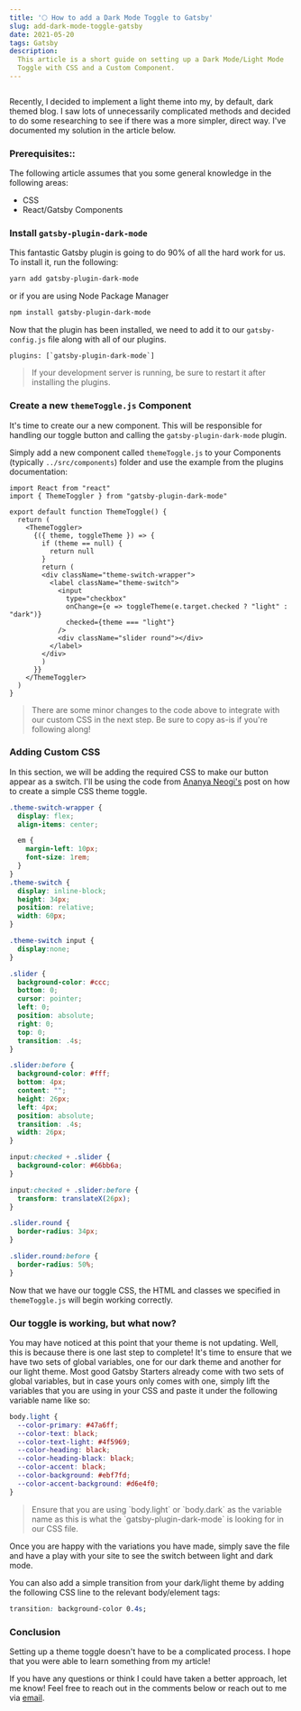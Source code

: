 ```yaml
---
title: '🌕 How to add a Dark Mode Toggle to Gatsby'
slug: add-dark-mode-toggle-gatsby
date: 2021-05-20
tags: Gatsby
description:
  This article is a short guide on setting up a Dark Mode/Light Mode
  Toggle with CSS and a Custom Component.
---
```


```toc

```

Recently, I decided to implement a light theme into my, by default,
dark themed blog. I saw lots of unnecessarily complicated methods and
decided to do some researching to see if there was a more simpler,
direct way. I've documented my solution in the article below.

### Prerequisites::

The following article assumes that you some general knowledge in the
following areas:

- CSS
- React/Gatsby Components

### Install `gatsby-plugin-dark-mode`

This fantastic Gatsby plugin is going to do 90% of all the hard work
for us. To install it, run the following:

```bash
yarn add gatsby-plugin-dark-mode
```

or if you are using Node Package Manager

```bash
npm install gatsby-plugin-dark-mode
```

Now that the plugin has been installed, we need to add it to our
`gatsby-config.js` file along with all of our plugins.

```JS
plugins: [`gatsby-plugin-dark-mode`]
```

<blockquote id="blockquote-warning">
If your development server is running, be sure to restart it after installing the plugins.
</blockquote>

### Create a new `themeToggle.js` Component

It's time to create our a new component. This will be responsible for
handling our toggle button and calling the `gatsby-plugin-dark-mode`
plugin.

Simply add a new component called `themeToggle.js` to your Components
(typically `../src/components`) folder and use the example from the
plugins documentation:

```JS
import React from "react"
import { ThemeToggler } from "gatsby-plugin-dark-mode"

export default function ThemeToggle() {
  return (
    <ThemeToggler>
      {({ theme, toggleTheme }) => {
        if (theme == null) {
          return null
        }
        return (
        <div className="theme-switch-wrapper">
          <label className="theme-switch">
            <input
              type="checkbox"
              onChange={e => toggleTheme(e.target.checked ? "light" : "dark")}
              checked={theme === "light"}
            />
            <div className="slider round"></div>
          </label>
        </div>
        )
      }}
    </ThemeToggler>
  )
}
```

<blockquote id="blockquote-info">
There are some minor changes to the code above to integrate with our custom CSS in the next step. Be sure to copy as-is if you're following along!
</blockquote>

### Adding Custom CSS

In this section, we will be adding the required CSS to make our button
appear as a switch. I'll be using the code from
[Ananya Neogi's](https://dev.to/ananyaneogi/create-a-dark-light-mode-switch-with-css-variables-34l8)
post on how to create a simple CSS theme toggle.

```CSS
.theme-switch-wrapper {
  display: flex;
  align-items: center;

  em {
    margin-left: 10px;
    font-size: 1rem;
  }
}
.theme-switch {
  display: inline-block;
  height: 34px;
  position: relative;
  width: 60px;
}

.theme-switch input {
  display:none;
}

.slider {
  background-color: #ccc;
  bottom: 0;
  cursor: pointer;
  left: 0;
  position: absolute;
  right: 0;
  top: 0;
  transition: .4s;
}

.slider:before {
  background-color: #fff;
  bottom: 4px;
  content: "";
  height: 26px;
  left: 4px;
  position: absolute;
  transition: .4s;
  width: 26px;
}

input:checked + .slider {
  background-color: #66bb6a;
}

input:checked + .slider:before {
  transform: translateX(26px);
}

.slider.round {
  border-radius: 34px;
}

.slider.round:before {
  border-radius: 50%;
}
```

Now that we have our toggle CSS, the HTML and classes we specified in
`themeToggle.js` will begin working correctly.

### Our toggle is working, but what now?

You may have noticed at this point that your theme is not updating.
Well, this is because there is one last step to complete! It's time to
ensure that we have two sets of global variables, one for our dark
theme and another for our light theme. Most good Gatsby Starters
already come with two sets of global variables, but in case yours only
comes with one, simply lift the variables that you are using in your
CSS and paste it under the following variable name like so:

```CSS
body.light {
  --color-primary: #47a6ff;
  --color-text: black;
  --color-text-light: #4f5969;
  --color-heading: black;
  --color-heading-black: black;
  --color-accent: black;
  --color-background: #ebf7fd;
  --color-accent-background: #d6e4f0;
}
```

<blockquote id="blockquote-warning">
Ensure that you are using `body.light` or `body.dark` as the variable name as this is what the `gatsby-plugin-dark-mode` is looking for in our CSS file.
</blockquote>

Once you are happy with the variations you have made, simply save the
file and have a play with your site to see the switch between light
and dark mode.

You can also add a simple transition from your dark/light theme by
adding the following CSS line to the relevant body/element tags:

```CSS
transition: background-color 0.4s;
```

### Conclusion

Setting up a theme toggle doesn't have to be a complicated process. I
hope that you were able to learn something from my article!

If you have any questions or think I could have taken a better
approach, let me know! Feel free to reach out in the comments below or
reach out to me via [email](mailto:zacchary@puckeridge.me).
